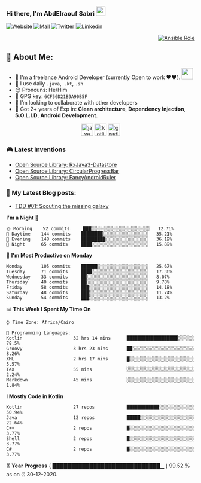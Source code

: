 ### Hi there, I'm AbdElraouf Sabri <img src="https://media.giphy.com/media/hvRJCLFzcasrR4ia7z/giphy.gif" width="25px">
[![Website](https://img.shields.io/badge/-Portfolio-black?style=for-the-badge&logo=google-chrome&logoColor=white)](https://abd3lraouf.tech/)
[![Mail](https://img.shields.io/badge/-Say%20Hi!-black?style=for-the-badge&logo=gmail)](mailto:abdelraoufsabri@gmail.com)
[![Twitter](https://img.shields.io/badge/-Twitter-black?style=for-the-badge&logo=twitter)](https://twitter.com/abd3lraouf)
[![Linkedin](https://img.shields.io/badge/-LinkedIn-black?style=for-the-badge&logo=Linkedin)](https://www.linkedin.com/in/abdelraouf-sabri/)
<p align='right'>
      <a href="https://github.com/AbdElraoufSabri/AbdElraoufSabri/releases/latest/download/AbdElraouf.Sabri.resume.pdf">
            <img alt="Ansible Role" src="https://img.shields.io/static/v1?color=red&label=Resume&logo=adobe&logoColor=white&style=for-the-badge&message=Download">
      </a>
</p>

## 🤵 About Me:
- 🏦 I'm a freelance Android Developer (currently Open to work ❤️❤️).
      <img src="https://media.giphy.com/media/WUlplcMpOCEmTGBtBW/giphy.gif" width="30">
- 🤔 I use daily `.java`,` .kt`, `.sh`
- 😊 Pronouns: He/Him
- 🔑 GPG key: `6CF56D21B9A90B5F`
- 👯 I’m looking to collaborate with other developers
- 💬 Got 2+ years of Exp in: **Clean architecture**, **Dependency Injection**, **S.O.L.I.D**, **Android Development**.

<p align="center">
<img src="https://devicons.github.io/devicon/devicon.git/icons/java/java-original.svg" alt="java" width="32" height="32"/> 
<img src="https://devicons.github.io/devicon/devicon.git/icons/kotlin/kotlin-original.svg" alt="kotlin" width="32" height="32"/> 
<img src="https://devicons.github.io/devicon/devicon.git/icons/gradle/gradle-plain.svg" alt="gradle" width="32" height="32"/> 
</p>

### 🎮 Latest Inventions
- [Open Source Library: RxJava3-Datastore](https://github.com/AbdElraoufSabri/DatastoreWithRxJava3)
- [Open Source Library: CircularProgressBar](https://github.com/AbdElraoufSabri/CircularProgressBar)
- [Open Source Library: FancyAndroidRuler](https://github.com/AbdElraoufSabri/FancyAndroidRuler)

### 📕 My Latest Blog posts:
<!-- BLOG-POST-LIST:START -->
- [TDD #01: Scouting the missing galaxy](https://abd3lraouf.tech/tdd/TDD-01-Scouting-the-missing-galaxy/)
<!-- BLOG-POST-LIST:END -->

<!--START_SECTION:waka-->
**I'm a Night 🦉** 

```text
🌞 Morning    52 commits     ███░░░░░░░░░░░░░░░░░░░░░░   12.71% 
🌆 Daytime    144 commits    ████████░░░░░░░░░░░░░░░░░   35.21% 
🌃 Evening    148 commits    █████████░░░░░░░░░░░░░░░░   36.19% 
🌙 Night      65 commits     ████░░░░░░░░░░░░░░░░░░░░░   15.89%

```
📅 **I'm Most Productive on Monday** 

```text
Monday       105 commits    ██████░░░░░░░░░░░░░░░░░░░   25.67% 
Tuesday      71 commits     ████░░░░░░░░░░░░░░░░░░░░░   17.36% 
Wednesday    33 commits     ██░░░░░░░░░░░░░░░░░░░░░░░   8.07% 
Thursday     40 commits     ██░░░░░░░░░░░░░░░░░░░░░░░   9.78% 
Friday       58 commits     ███░░░░░░░░░░░░░░░░░░░░░░   14.18% 
Saturday     48 commits     ███░░░░░░░░░░░░░░░░░░░░░░   11.74% 
Sunday       54 commits     ███░░░░░░░░░░░░░░░░░░░░░░   13.2%

```


📊 **This Week I Spent My Time On** 

```text
⌚︎ Time Zone: Africa/Cairo

💬 Programming Languages: 
Kotlin                   32 hrs 14 mins      ███████████████████░░░░░░   78.5% 
Groovy                   3 hrs 23 mins       ██░░░░░░░░░░░░░░░░░░░░░░░   8.26% 
XML                      2 hrs 17 mins       █░░░░░░░░░░░░░░░░░░░░░░░░   5.57% 
TeX                      55 mins             ░░░░░░░░░░░░░░░░░░░░░░░░░   2.24% 
Markdown                 45 mins             ░░░░░░░░░░░░░░░░░░░░░░░░░   1.84%

```

**I Mostly Code in Kotlin** 

```text
Kotlin                   27 repos            ████████████░░░░░░░░░░░░░   50.94% 
Java                     12 repos            █████░░░░░░░░░░░░░░░░░░░░   22.64% 
C++                      2 repos             █░░░░░░░░░░░░░░░░░░░░░░░░   3.77% 
Shell                    2 repos             █░░░░░░░░░░░░░░░░░░░░░░░░   3.77% 
C#                       2 repos             █░░░░░░░░░░░░░░░░░░░░░░░░   3.77%

```



<!--END_SECTION:waka-->

⏳ **Year Progress** { █████████████████████████████▁ } 99.52 % as on ⏰ 30-12-2020.


